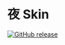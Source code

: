 # 夜 Skin

[![GitHub release](https://img.shields.io/github/v/release/KiyotakaDev/osu_skin)](https://github.com/KiyotakaDev/osu_skin/releases/latest)
